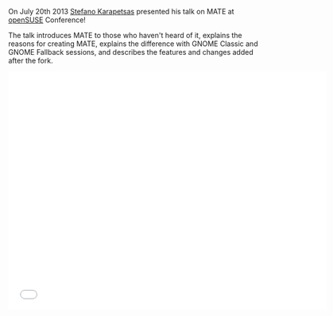 <!--
.. link: https://www.youtube.com/watch?v=H-2WSt5cbR4
.. description:
.. tags: News,openSUSE
.. date: 2013-07-21 14:46:13
.. title: Stefano presents at openSUSE conference
.. slug: 2013-07-21-stefano-presents-at-opensuse-conference
.. author: Steve Zesch
-->

On July 20th 2013 [Stefano Karapetsas](https://github.com/stefano-k) presented his
talk on MATE at [openSUSE](https://www.opensuse.org) Conference!

The talk introduces MATE to those who haven't heard of it, explains the reasons for
creating MATE, explains the difference with GNOME Classic and GNOME Fallback sessions,
and describes the features and changes added after the fork.

<iframe width="640" height="480" src="//www.youtube.com/embed/H-2WSt5cbR4" frameborder="0" allowfullscreen></iframe>
